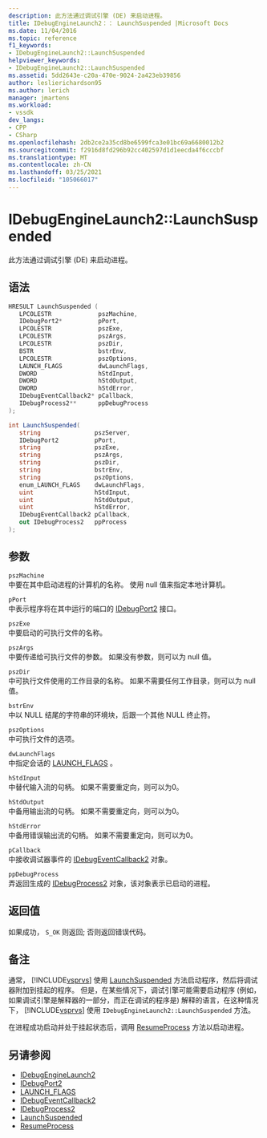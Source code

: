 ```yaml
---
description: 此方法通过调试引擎 (DE) 来启动进程。
title: IDebugEngineLaunch2：： LaunchSuspended |Microsoft Docs
ms.date: 11/04/2016
ms.topic: reference
f1_keywords:
- IDebugEngineLaunch2::LaunchSuspended
helpviewer_keywords:
- IDebugEngineLaunch2::LaunchSuspended
ms.assetid: 5dd2643e-c20a-470e-9024-2a423eb39856
author: leslierichardson95
ms.author: lerich
manager: jmartens
ms.workload:
- vssdk
dev_langs:
- CPP
- CSharp
ms.openlocfilehash: 2db2ce2a35cd8be6599fca3e01bc69a6680012b2
ms.sourcegitcommit: f2916d8fd296b92cc402597d1d1eecda4f6cccbf
ms.translationtype: MT
ms.contentlocale: zh-CN
ms.lasthandoff: 03/25/2021
ms.locfileid: "105066017"
---
```

# <a name="idebugenginelaunch2launchsuspended"></a>IDebugEngineLaunch2::LaunchSuspended
此方法通过调试引擎 (DE) 来启动进程。

## <a name="syntax"></a>语法

```cpp
HRESULT LaunchSuspended ( 
   LPCOLESTR             pszMachine,
   IDebugPort2*          pPort,
   LPCOLESTR             pszExe,
   LPCOLESTR             pszArgs,
   LPCOLESTR             pszDir,
   BSTR                  bstrEnv,
   LPCOLESTR             pszOptions,
   LAUNCH_FLAGS          dwLaunchFlags,
   DWORD                 hStdInput,
   DWORD                 hStdOutput,
   DWORD                 hStdError,
   IDebugEventCallback2* pCallback,
   IDebugProcess2**      ppDebugProcess
);
```

```csharp
int LaunchSuspended(
   string               pszServer,
   IDebugPort2          pPort,
   string               pszExe,
   string               pszArgs,
   string               pszDir,
   string               bstrEnv,
   string               pszOptions,
   enum_LAUNCH_FLAGS    dwLaunchFlags,
   uint                 hStdInput,
   uint                 hStdOutput,
   uint                 hStdError,
   IDebugEventCallback2 pCallback,
   out IDebugProcess2   ppProcess
);
```

## <a name="parameters"></a>参数
`pszMachine`\
中要在其中启动进程的计算机的名称。 使用 null 值来指定本地计算机。

`pPort`\
中表示程序将在其中运行的端口的 [IDebugPort2](../../../extensibility/debugger/reference/idebugport2.md) 接口。

`pszExe`\
中要启动的可执行文件的名称。

`pszArgs`\
中要传递给可执行文件的参数。 如果没有参数，则可以为 null 值。

`pszDir`\
中可执行文件使用的工作目录的名称。 如果不需要任何工作目录，则可以为 null 值。

`bstrEnv`\
中以 NULL 结尾的字符串的环境块，后跟一个其他 NULL 终止符。

`pszOptions`\
中可执行文件的选项。

`dwLaunchFlags`\
中指定会话的 [LAUNCH_FLAGS](../../../extensibility/debugger/reference/launch-flags.md) 。

`hStdInput`\
中替代输入流的句柄。 如果不需要重定向，则可以为0。

`hStdOutput`\
中备用输出流的句柄。 如果不需要重定向，则可以为0。

`hStdError`\
中备用错误输出流的句柄。 如果不需要重定向，则可以为0。

`pCallback`\
中接收调试器事件的 [IDebugEventCallback2](../../../extensibility/debugger/reference/idebugeventcallback2.md) 对象。

`ppDebugProcess`\
弄返回生成的 [IDebugProcess2](../../../extensibility/debugger/reference/idebugprocess2.md) 对象，该对象表示已启动的进程。

## <a name="return-value"></a>返回值
 如果成功， `S_OK` 则返回; 否则返回错误代码。

## <a name="remarks"></a>备注
 通常， [!INCLUDE[vsprvs](../../../code-quality/includes/vsprvs_md.md)] 使用 [LaunchSuspended](../../../extensibility/debugger/reference/idebugportex2-launchsuspended.md) 方法启动程序，然后将调试器附加到挂起的程序。 但是，在某些情况下，调试引擎可能需要启动程序 (例如，如果调试引擎是解释器的一部分，而正在调试的程序是) 解释的语言，在这种情况下， [!INCLUDE[vsprvs](../../../code-quality/includes/vsprvs_md.md)] 使用 `IDebugEngineLaunch2::LaunchSuspended` 方法。

 在进程成功启动并处于挂起状态后，调用 [ResumeProcess](../../../extensibility/debugger/reference/idebugenginelaunch2-resumeprocess.md) 方法以启动进程。

## <a name="see-also"></a>另请参阅
- [IDebugEngineLaunch2](../../../extensibility/debugger/reference/idebugenginelaunch2.md)
- [IDebugPort2](../../../extensibility/debugger/reference/idebugport2.md)
- [LAUNCH_FLAGS](../../../extensibility/debugger/reference/launch-flags.md)
- [IDebugEventCallback2](../../../extensibility/debugger/reference/idebugeventcallback2.md)
- [IDebugProcess2](../../../extensibility/debugger/reference/idebugprocess2.md)
- [LaunchSuspended](../../../extensibility/debugger/reference/idebugportex2-launchsuspended.md)
- [ResumeProcess](../../../extensibility/debugger/reference/idebugenginelaunch2-resumeprocess.md)
